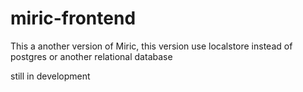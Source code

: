 # miric-frontend
This a another version of Miric, this version use localstore instead of postgres or another relational database

still in development
